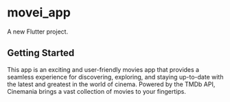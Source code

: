# movei_app

A new Flutter project.

## Getting Started

This app is an exciting and user-friendly movies app that provides a seamless experience for discovering, exploring, and staying up-to-date with the latest and greatest in the world of cinema. Powered by the TMDb API, Cinemania brings a vast collection of movies to your fingertips.
